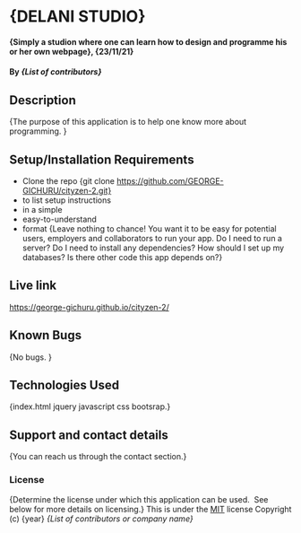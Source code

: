 # {DELANI STUDIO}
#### {Simply a studion where one can learn how to design and programme his or her own webpage}, {23/11/21}
#### By *{List of contributors}*
## Description
{The purpose of this application is to help one know more about programming. }
## Setup/Installation Requirements
* Clone the repo {git clone https://github.com/GEORGE-GICHURU/cityzen-2.git}
* to list setup instructions
* in a simple
* easy-to-understand
* format
{Leave nothing to chance! You want it to be easy for potential users, employers and collaborators to run your app. Do I need to run a server? Do I need to install any dependencies? How should I set up my databases? Is there other code this app depends on?}
## Live link
https://george-gichuru.github.io/cityzen-2/
## Known Bugs
{No bugs. }
## Technologies Used
{index.html
jquery
javascript
css
bootsrap.}
## Support and contact details
{You can reach us through the contact section.}
### License
{Determine the license under which this application can be used.  See below for more details on licensing.}
This is under the [MIT](LICENSE) license
Copyright (c) {year} *{List of contributors or company name}*